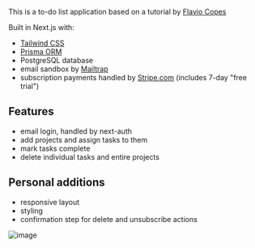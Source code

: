 This is a to-do list application based on a tutorial by [Flavio Copes](https://github.com/flaviocopes)

Built in Next.js with:

-   [Tailwind CSS](https://tailwindcss.com/)
-   [Prisma ORM](https://www.prisma.io/)
-   PostgreSQL database
-   email sandbox by [Mailtrap](https://mailtrap.io)
-   subscription payments handled by [Stripe.com](https://stripe.com) (includes 7-day "free trial")

## Features

-   email login, handled by next-auth
-   add projects and assign tasks to them
-   mark tasks complete
-   delete individual tasks and entire projects

## Personal additions

-   responsive layout
-   styling
-   confirmation step for delete and unsubscribe actions

![image](public/assets/PM-dashboard.png)
